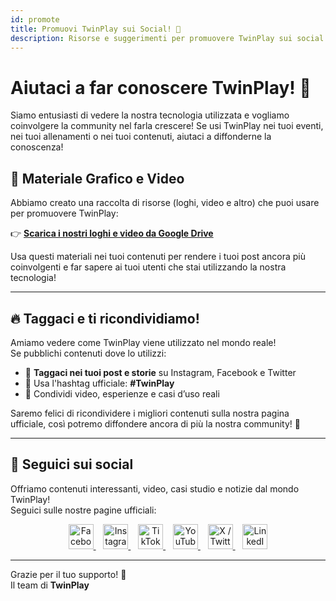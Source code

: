```yaml
---
id: promote
title: Promuovi TwinPlay sui Social! 🚀
description: Risorse e suggerimenti per promuovere TwinPlay sui social.
---
```


# Aiutaci a far conoscere TwinPlay! 📢

Siamo entusiasti di vedere la nostra tecnologia utilizzata e vogliamo coinvolgere la community nel farla crescere! Se usi TwinPlay nei tuoi eventi, nei tuoi allenamenti o nei tuoi contenuti, aiutaci a diffonderne la conoscenza!

## 📂 **Materiale Grafico e Video**
Abbiamo creato una raccolta di risorse (loghi, video e altro) che puoi usare per promuovere TwinPlay:

👉 **[Scarica i nostri loghi e video da Google Drive](https://drive.google.com/drive/folders/1ppG1t1VJBevf9wnFABH_75FO9ue9KoPR?usp=drive_link)**

Usa questi materiali nei tuoi contenuti per rendere i tuoi post ancora più coinvolgenti e far sapere ai tuoi utenti che stai utilizzando la nostra tecnologia!

---

## 🔥 **Taggaci e ti ricondividiamo!**

Amiamo vedere come TwinPlay viene utilizzato nel mondo reale!  
Se pubblichi contenuti dove lo utilizzi:
- 📲 **Taggaci nei tuoi post e storie** su Instagram, Facebook e Twitter
- 🏀 Usa l'hashtag ufficiale: **#TwinPlay**
- 🎥 Condividi video, esperienze e casi d’uso reali

Saremo felici di ricondividere i migliori contenuti sulla nostra pagina ufficiale, così potremo diffondere ancora di più la nostra community! 🚀  

---

## 📱 Seguici sui social

Offriamo contenuti interessanti, video, casi studio e notizie dal mondo TwinPlay!  
Seguici sulle nostre pagine ufficiali:

<p align="center">
  <a href="https://www.facebook.com/TwinPlayAI" target="_blank">
    <img src="https://upload.wikimedia.org/wikipedia/commons/5/51/Facebook_f_logo_%282019%29.svg" width="40" alt="Facebook"/>
  </a>
  &nbsp;&nbsp;
  <a href="https://www.instagram.com/twinplay.ai" target="_blank">
    <img src="https://upload.wikimedia.org/wikipedia/commons/a/a5/Instagram_icon.png" width="40" alt="Instagram"/>
  </a>
  &nbsp;&nbsp;
  <a href="https://www.tiktok.com/@twinplay.ai" target="_blank">
    <img src="https://upload.wikimedia.org/wikipedia/commons/3/34/Ionicons_logo-tiktok.svg" width="40" alt="TikTok"/>
  </a>
  &nbsp;&nbsp;
  <a href="https://www.youtube.com/@TwinPlay-ai" target="_blank">
    <img src="https://upload.wikimedia.org/wikipedia/commons/e/ef/Youtube_logo.png" width="40" alt="YouTube"/>
  </a>
  &nbsp;&nbsp;
  <a href="https://x.com/TwinPlayAI" target="_blank">
    <img src="https://upload.wikimedia.org/wikipedia/commons/c/ce/X_logo_2023.svg" width="40" alt="X / Twitter"/>
  </a>
  &nbsp;&nbsp;
  <a href="https://www.linkedin.com/company/twinplay-ai" target="_blank">
    <img src="https://upload.wikimedia.org/wikipedia/commons/c/ca/LinkedIn_logo_initials.png" width="40" alt="LinkedIn"/>
  </a>
</p>

---

Grazie per il tuo supporto! 💙  
Il team di **TwinPlay**